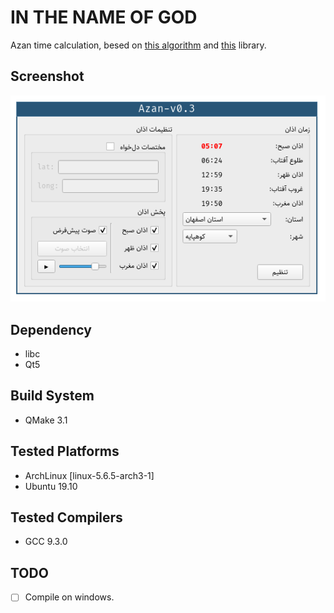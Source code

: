 # IN THE NAME OF GOD

Azan time calculation, besed on [this algorithm](http://praytimes.org/calculation) and [this](http://praytimes.org/manual#Downloads_and_Examples) library.

## Screenshot
![Alt text](./2020-04-21_23-22.png)

## Dependency 
   - libc
   - Qt5
  
## Build System
   - QMake 3.1
	
## Tested Platforms
   - ArchLinux [linux-5.6.5-arch3-1]
   - Ubuntu 19.10
	
## Tested Compilers
   - GCC 9.3.0

## TODO
   - [ ] Compile on windows.
